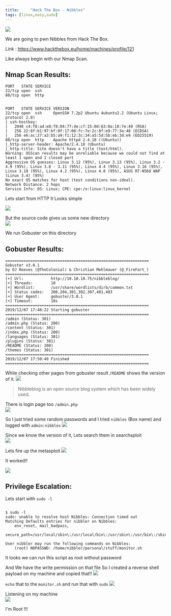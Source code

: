 ```yaml
---
title:     "Hack The Box - Nibbles"
tags: [linux,easy,sudo]
---
```


![](https://raw.githubusercontent.com/0xw0lf/0xw0lf.github.io/master/img/htb-nibbles/1.png)

We are going to pwn Nibbles from Hack The Box.

Link : <https://www.hackthebox.eu/home/machines/profile/121>


Like always begin with our Nmap Scan.

## Nmap Scan Results:

```
PORT   STATE SERVICE
22/tcp open  ssh
80/tcp open  http


PORT   STATE SERVICE VERSION
22/tcp open  ssh     OpenSSH 7.2p2 Ubuntu 4ubuntu2.2 (Ubuntu Linux; protocol 2.0)
| ssh-hostkey: 
|   2048 c4:f8:ad:e8:f8:04:77:de:cf:15:0d:63:0a:18:7e:49 (RSA)
|   256 22:8f:b1:97:bf:0f:17:08:fc:7e:2c:8f:e9:77:3a:48 (ECDSA)
|_  256 e6:ac:27:a3:b5:a9:f1:12:3c:34:a5:5d:5b:eb:3d:e9 (ED25519)
80/tcp open  http    Apache httpd 2.4.18 ((Ubuntu))
|_http-server-header: Apache/2.4.18 (Ubuntu)
|_http-title: Site doesn't have a title (text/html).
Warning: OSScan results may be unreliable because we could not find at least 1 open and 1 closed port
Aggressive OS guesses: Linux 3.12 (95%), Linux 3.13 (95%), Linux 3.2 - 4.9 (95%), Linux 3.8 - 3.11 (95%), Linux 4.4 (95%), Linux 3.16 (95%), Linux 3.18 (95%), Linux 4.2 (95%), Linux 4.8 (95%), ASUS RT-N56U WAP (Linux 3.4) (95%)
No exact OS matches for host (test conditions non-ideal).
Network Distance: 2 hops
Service Info: OS: Linux; CPE: cpe:/o:linux:linux_kernel
```

Lets start from HTTP 
It Looks simple 

![](https://raw.githubusercontent.com/0xw0lf/0xw0lf.github.io/master/img/htb-nibbles/2.png)

But the source code gives us some new directory<br/>
![](https://raw.githubusercontent.com/0xw0lf/0xw0lf.github.io/master/img/htb-nibbles/3.png)

We run Gobuster on this directory

## Gobuster Results:
```
===============================================================
Gobuster v3.0.1
by OJ Reeves (@TheColonial) & Christian Mehlmauer (@_FireFart_)
===============================================================
[+] Url:            http://10.10.10.75/nibbleblog/
[+] Threads:        10
[+] Wordlist:       /usr/share/wordlists/dirb/common.txt
[+] Status codes:   200,204,301,302,307,401,403
[+] User Agent:     gobuster/3.0.1
[+] Timeout:        10s
===============================================================
2019/12/07 17:48:22 Starting gobuster
===============================================================
/admin (Status: 301)
/admin.php (Status: 200)
/content (Status: 301)
/index.php (Status: 200)
/languages (Status: 301)
/plugins (Status: 301)
/README (Status: 200)
/themes (Status: 301)
===============================================================
2019/12/07 17:50:49 Finished
===============================================================
```

While checking other pages from gobuster result ``/README`` shows the version of it.
![](https://raw.githubusercontent.com/0xw0lf/0xw0lf.github.io/master/img/htb-nibbles/4.png)

> Nibbleblog is an open source blog system which has been widely used. 

There is login page too ``/admin.php``<br/>
![](https://raw.githubusercontent.com/0xw0lf/0xw0lf.github.io/master/img/htb-nibbles/5.png)

So I just tried some random passwords and I tried ``nibbles`` (Box name) and logged with ``admin:nibbles``
![](https://raw.githubusercontent.com/0xw0lf/0xw0lf.github.io/master/img/htb-nibbles/6.png)

Since we know the version of it, Lets search them in searchsploit<br/>
![](https://raw.githubusercontent.com/0xw0lf/0xw0lf.github.io/master/img/htb-nibbles/7.png)

Lets fire up the metasploit 
![](https://raw.githubusercontent.com/0xw0lf/0xw0lf.github.io/master/img/htb-nibbles/8.png)

It worked!!

![](https://raw.githubusercontent.com/0xw0lf/0xw0lf.github.io/master/img/htb-nibbles/9.png)

## Privilege Escalation:

Lets start with ``sudo -l``

```

$ sudo -l
sudo: unable to resolve host Nibbles: Connection timed out
Matching Defaults entries for nibbler on Nibbles:
    env_reset, mail_badpass,
    secure_path=/usr/local/sbin\:/usr/local/bin\:/usr/sbin\:/usr/bin\:/sbin\:/bin\:/snap/bin

User nibbler may run the following commands on Nibbles:
    (root) NOPASSWD: /home/nibbler/personal/stuff/monitor.sh

```
It looks we can run this script as root without password

And We have the write permission on that file So I created a reverse shell payload on my machine and copied that!!
![](https://raw.githubusercontent.com/0xw0lf/0xw0lf.github.io/master/img/htb-nibbles/10.png)

``echo`` that to the ``monitor.sh`` and run that with ``sudo``
![](https://raw.githubusercontent.com/0xw0lf/0xw0lf.github.io/master/img/htb-nibbles/11.png)

Listening on my machine<br/>
![](https://raw.githubusercontent.com/0xw0lf/0xw0lf.github.io/master/img/htb-nibbles/12.png)

I'm Root !!!
